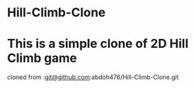 # Hill-Climb-Clone
# This is a simple clone of 2D Hill Climb game

cloned from :git@github.com:abdoh476/Hill-Climb-Clone.git
